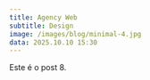 ```yaml
---
title: Agency Web
subtitle: Design
image: /images/blog/minimal-4.jpg
data: 2025.10.10 15:30
---
```

Este é o post 8.